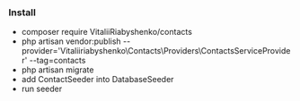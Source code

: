 ### Install
- composer require VitaliiRiabyshenko/contacts
- php artisan vendor:publish --provider='Vitaliiriabyshenko\Contacts\Providers\ContactsServiceProvider' --tag=contacts
- php artisan migrate
- add ContactSeeder into DatabaseSeeder
- run seeder
